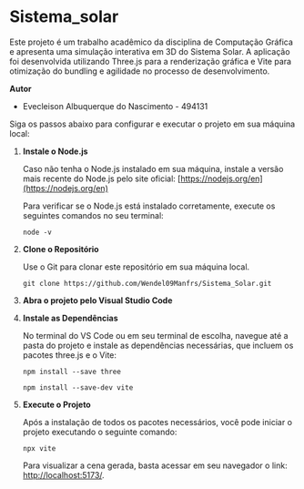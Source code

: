 # Sistema_solar
Este projeto é um trabalho acadêmico da disciplina de Computação Gráfica e apresenta uma simulação interativa em 3D do Sistema Solar. A aplicação foi desenvolvida utilizando Three.js para a renderização gráfica e Vite para otimização do bundling e agilidade no processo de desenvolvimento.

**Autor**
- Evecleison Albuquerque do Nascimento - 494131

Siga os passos abaixo para configurar e executar o projeto em sua máquina local:

1. **Instale o Node.js**

    Caso não tenha o Node.js instalado em sua máquina, instale a versão mais recente do Node.js pelo site oficial: [https://nodejs.org/en](https://nodejs.org/en)

    Para verificar se o Node.js está instalado corretamente, execute os seguintes comandos no seu terminal:
    ```shell
    node -v
    ```

2. **Clone o Repositório**

   Use o Git para clonar este repositório em sua máquina local.
   ```shell
   git clone https://github.com/Wendel09Manfrs/Sistema_Solar.git

3. **Abra o projeto pelo Visual Studio Code**

4. **Instale as Dependências**

    No terminal do VS Code ou em seu terminal de escolha, navegue até a pasta do projeto e instale as dependências necessárias, que incluem os pacotes three.js e o Vite:
    ```shell
    npm install --save three
   ```
    ```shell
    npm install --save-dev vite
   ```

5. **Execute o Projeto**

   Após a instalação de todos os pacotes necessários, você pode iniciar o projeto executando o seguinte comando:
     ```shell
     npx vite
     ```

   Para visualizar a cena gerada, basta acessar em seu navegador o link: [http://localhost:5173/](http://localhost:5173/).


